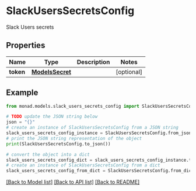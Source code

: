 # SlackUsersSecretsConfig

Slack Users secrets

## Properties

Name | Type | Description | Notes
------------ | ------------- | ------------- | -------------
**token** | [**ModelsSecret**](ModelsSecret.md) |  | [optional] 

## Example

```python
from monad.models.slack_users_secrets_config import SlackUsersSecretsConfig

# TODO update the JSON string below
json = "{}"
# create an instance of SlackUsersSecretsConfig from a JSON string
slack_users_secrets_config_instance = SlackUsersSecretsConfig.from_json(json)
# print the JSON string representation of the object
print(SlackUsersSecretsConfig.to_json())

# convert the object into a dict
slack_users_secrets_config_dict = slack_users_secrets_config_instance.to_dict()
# create an instance of SlackUsersSecretsConfig from a dict
slack_users_secrets_config_from_dict = SlackUsersSecretsConfig.from_dict(slack_users_secrets_config_dict)
```
[[Back to Model list]](../README.md#documentation-for-models) [[Back to API list]](../README.md#documentation-for-api-endpoints) [[Back to README]](../README.md)


